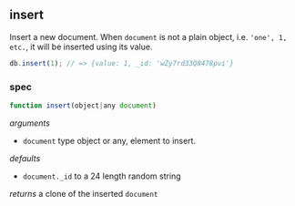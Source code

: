 ## insert

Insert a new document. When `document` is not a plain object,
i.e. `'one', 1, etc.`, it will be inserted using its value.

```js
db.insert(1); // => {value: 1, _id: 'wZy7rd33Q8478pvi'}
```

### spec
```js
function insert(object|any document)
```

_arguments_
 - `document` type object or any, element to insert.

_defaults_
 - `document._id` to a 24 length random string

_returns_ a clone of the inserted `document`
